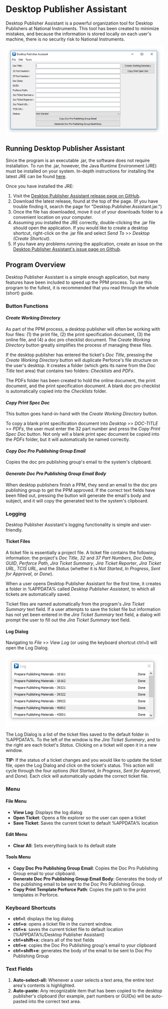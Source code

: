 # Desktop Publisher Assistant

Desktop Publisher Assistant is a powerful organization tool for Desktop Publishers at National Instruments. This tool has been created to minimize mistakes, and because the information is stored locally on each user's machine, there is no security risk to National Instruments.

![](readme-images/program.PNG)

## Running Desktop Publisher Assistant

Since the program is an executable .jar, the software does not require installation. To run the .jar, however, the Java Runtime Environment (JRE) must be installed on your system. In-depth instructions for installing the latest JRE can be found [here](https://www.ntu.edu.sg/home/ehchua/programming/howto/JDK_HowTo.html#jdk-install).

Once you have installed the JRE:

1. Visit the [Desktop Publisher Assistant release page on GitHub](https://github.com/alexporrello/DesktopPublisherAssistant/releases).
2. Download the latest release, found at the top of the page. (If you have trouble finding it, search the page for "Desktop.Publisher.Assistant.jar.")
3. Once the file has downloaded, move it out of your downloads folder to a convenient location on your computer.
4. Assuming you installed the JRE correctly, double-clicking the .jar file should open the application. If you would like to create a desktop shortcut, right-click on the .jar file and select *Send To* >> *Desktop (Create Shortcut)*.
5. If you have any problems running the application, create an issue on the [Desktop Publisher Assistant's issue page on Github](https://github.com/alexporrello/DesktopPublisherAssistant/issues).

## Program Overview

Desktop Publisher Assistant is a simple enough application, but many features have been included to speed up the PPM process. To use this program to the fullest, it is recommended that you read through the whole (short) guide.

### Button Functions

#### _Create Working Directory_

As part of the PPM process, a desktop publisher will often be working with four files: (1) the print file, (2) the print specification document, (3) the online file, and (4) a doc pro checklist document. The _Create Working Directory_ button greatly simplifies the process of managing these files.

If the desktop publisher has entered the ticket's _Doc Title_, pressing the _Create Working Directory_ button will duplicate Perforce's file structure on the user's desktop. It creates a folder (which gets its name from the _Doc Title_ text area) that contains two folders: _Checklists_ and _PDFs_.

The PDFs folder has been created to hold the online document, the print document, and the print specification document. A blank doc pro checklist is automatically copied into the _Checklists_ folder.

#### _Copy Print Spec Doc_

This button goes hand-in-hand with the _Create Working Directory_ button.

To copy a blank print specification document into _Desktop_ >> _DOC-TITLE_ >> _PDFs_, the user must enter the 32 part number and press the _Copy Print Spec Doc_ button. Not only will a blank print spec document be copied into the _PDFs_ folder, but it will automatically be named correctly.

#### _Copy Doc Pro Publishing Group Email_

Copies the doc pro publishing group's email to the system's clipboard.

#### _Generate Doc Pro Publishing Group Email Body_

When desktop publishers finish a PPM, they send an email to the doc pro publishing group to get the PPM approved. If the correct text fields have been filled out, pressing the button will generate the email's body and subject, and it will copy the generated text to the system's clipboard. 


### Logging

Desktop Publisher Assistant's logging functionality is simple and user-friendly.

#### Ticket Files

A ticket file is essentially a project file. A ticket file contains the following information: the project's _Doc Title_, _32_ and _37 Part Numbers_, _Doc Date_, _GUID_, _Perforce Path_, _Jira Ticket Summary_, _Jira Ticket Reporter_, _Jira Ticket URL_, _TCIS URL_, and the _Status_ (whether it is _Not Started_, _In Progress_, _Sent for Approval_, or _Done_).

When a user opens Desktop Publisher Assistant for the first time, it creates a folder in %APPDATA% called _Desktop Publisher Assistant_, to which all tickets are automatically saved. 

Ticket files are named automatically from the program's _Jira Ticket Summary_ text field. If a user attempts to save the ticket file but information has not yet been entered in the _Jira Ticket Summary_ text field, a dialog will prompt the user to fill out the _Jira Ticket Summary_ text field.

#### Log Dialog

Navigating to _File_ >> _View Log_ (or using the keyboard shortcut ctrl+l) will open the Log Dialog.

![](readme-images/log.PNG)

The Log Dialog is a list of the ticket files saved to the default folder in %APPDATA%. To the left of the window is the _Jira Ticket Summary_, and to the right are each ticket's _Status_. Clicking on a ticket will open it in a new window.

**TIP:** If the status of a ticket changes and you would like to update the ticket file, open the Log Dialog and click on the ticket's status. This action will cycle through the four options (_Not Started_, _In Progress_, _Sent for Approval_, and _Done_). Each click will automatically update the correct ticket file.

### Menu

#### File Menu

* **View Log**: Displays the log dialog
* **Open Ticket**: Opens a file explorer so the user can open a ticket
* **Save Ticket**: Saves the current ticket to default %APPDATA% location

#### Edit Menu

* **Clear All**: Sets everything back to its default state

#### Tools Menu

* **Copy Doc Pro Publishing Group Email**: Copies the Doc Pro Publishing Group email to your clipboard.
* **Generate Doc Pro Publishing Group Email Body**: Generates the body of the publishing email to be sent to the Doc Pro Publishing Group.
* **Copy Print Template Perforce Path**: Copies the path to the print templates in Perforce.

### Keyboard Shortcuts

* **ctrl+l**: displays the log dialog
* **ctrl+o**: opens a ticket file in the current window.
* **ctrl+s**: saves the current ticket file to default location (%APPDATA%/Desktop Publisher Assistant)
* **ctrl+shift+x**: clears all of the text fields
* **ctrl+e**: copies the Doc Pro Publishing group's email to your clipboard
* **ctrl+shift+e**: generates the body of the email to be sent to Doc Pro Publishing Group

### Text Fields

1. **Auto-select-all:** Whenever a user selects a text area, the entire text area's contents is highlighted.
2. **Auto-paste:** Any recognizable item that has been copied to the desktop publisher's clipboard (for example, part numbers or GUIDs) will be auto-pasted into the correct text area.
